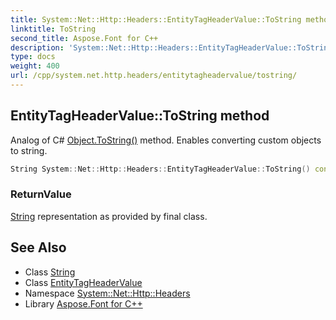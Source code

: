 ```yaml
---
title: System::Net::Http::Headers::EntityTagHeaderValue::ToString method
linktitle: ToString
second_title: Aspose.Font for C++
description: 'System::Net::Http::Headers::EntityTagHeaderValue::ToString method. Analog of C# Object.ToString() method. Enables converting custom objects to string in C++.'
type: docs
weight: 400
url: /cpp/system.net.http.headers/entitytagheadervalue/tostring/
---
```

## EntityTagHeaderValue::ToString method


Analog of C# [Object.ToString()](../../../system/object/tostring/) method. Enables converting custom objects to string.

```cpp
String System::Net::Http::Headers::EntityTagHeaderValue::ToString() const override
```


### ReturnValue

[String](../../../system/string/) representation as provided by final class.

## See Also

* Class [String](../../../system/string/)
* Class [EntityTagHeaderValue](../)
* Namespace [System::Net::Http::Headers](../../)
* Library [Aspose.Font for C++](../../../)
